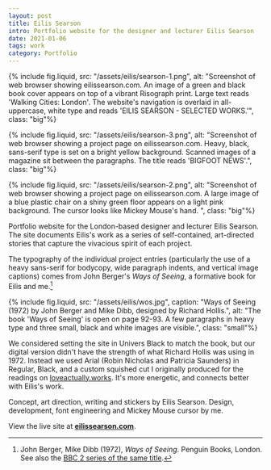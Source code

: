 ```yaml
---
layout: post
title: Eilis Searson
intro: Portfolio website for the designer and lecturer Eilis Searson
date: 2021-01-06
tags: work
category: Portfolio
---
```


{% include fig.liquid, src: "/assets/eilis/searson-1.png", alt: "Screenshot of web browser showing eilissearson.com. An image of a green and black book cover appears on top of a vibrant Risograph print. Large text reads 'Walking Cities: London'. The website's navigation is overlaid in all-uppercase, white type and reads 'EILIS SEARSON - SELECTED WORKS.'", class: "big"%}

{% include fig.liquid, src: "/assets/eilis/searson-3.png", alt: "Screenshot of web browser showing a project page  on eilissearson.com. Heavy, black, sans-serif type is set on a bright yellow background. Scanned images of a magazine sit between the paragraphs. The title reads 'BIGFOOT NEWS'.", class: "big"%}

{% include fig.liquid, src: "/assets/eilis/searson-2.png", alt: "Screenshot of web browser showing a project page on eilissearson.com. A large image of a blue plastic chair on a shiny green floor appears on a light pink background. The cursor looks like  Mickey Mouse's hand. ", class: "big"%}

Portfolio website for the London-based designer and lecturer Eilis Searson. The site documents Eilis's work as a series of self-contained, art-directed stories that capture the vivacious spirit of each project.

The typography of the individual project entries (particularly the use of a heavy sans-serif for bodycopy, wide paragraph indents, and vertical image captions) comes from John Berger's *Ways of Seeing*, a formative book for Eilis and me.[^1]

{% include fig.liquid, src: "/assets/eilis/wos.jpg", caption: "Ways of Seeing (1972) by John Berger and Mike Dibb, designed by Richard Hollis.", alt: "The book 'Ways of Seeing' is open on page 92-93. A few paragraphs in heavy type and three small, black and white images are visible.", class: "small"%}

We considered setting the site in Univers Black to match the book, but our digital version didn't have the strength of what Richard Hollis was using in 1972. Instead we used Arial (Robin Nicholas and Patricia Saunders) in Regular, Black, and a custom squished cut I originally produced for the readings on [loveactually.works](/work/love-actually/). It's more energetic, and connects better with Eilis's work.

Concept, art direction, writing and stickers by Eilis Searson. Design, development, font engineering and Mickey Mouse cursor by me.

View the live site at **[eilissearson.com](http://eilissearson.com/)**.

[^1]: John Berger, Mike Dibb (1972), *Ways of Seeing*. Penguin Books, London. See also the [BBC 2 series of the same title](https://www.youtube.com/watch?v=0pDE4VX_9Kk).